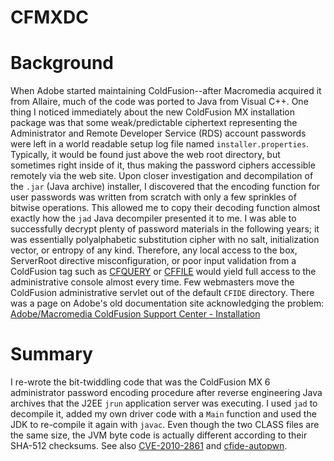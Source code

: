 CFMXDC
======

# Background
When Adobe started maintaining ColdFusion--after Macromedia acquired it from Allaire, much of the code was ported to Java from Visual C++. One thing I noticed immediately about the new ColdFusion MX installation package was that some weak/predictable ciphertext representing the Administrator and Remote Developer Service (RDS) account passwords were left in a world readable setup log file named `installer.properties`. Typically, it would be found just above the web root directory, but sometimes right inside of it, thus making the password ciphers accessible remotely via the web site. Upon closer investigation and decompilation of the `.jar` (Java archive) installer, I discovered that the encoding function for user passwords was written from scratch with only a few sprinkles of bitwise operations. This allowed me to copy their decoding function almost exactly how the `jad` Java decompiler presented it to me. I was able to successfully decrypt plenty of password materials in the following years; it was essentially polyalphabetic substitution cipher with no salt, initialization vector, or entropy of any kind. Therefore, any local access to the box, ServerRoot directive misconfiguration, or poor input validation from a ColdFusion tag such as [CFQUERY](https://cfdocs.org/cfquery) or [CFFILE](https://cfdocs.org/cffile) would yield full access to the administrative console almost every time. Few webmasters move the ColdFusion administrative servlet out of the default `CFIDE` directory. There was a page on Adobe's old documentation site acknowledging the problem: [Adobe/Macromedia ColdFusion Support Center - Installation](http://web.archive.org/web/20120923044855/https://www.adobe.com/support/coldfusion/installation/installing_cfmx_on_unix/installing_cfmx_on_unix08.html "Macromedia ColdFusion - Installing Macromedia ColdFusion MX in silent mode: Installing with a properties file")  

# Summary
I re-wrote the bit-twiddling code that was the ColdFusion MX 6 administrator password encoding procedure after
reverse engineering Java archives that the J2EE `jrun` application server was executing. I used `jad` to decompile it, added my own driver code with a `Main` function and used the JDK to re-compile it again with `javac`. Even though the two CLASS files are the same size, the JVM byte code is actually different according to their SHA-512 checksums. See also [CVE-2010-2861](https://vulners.com/cve/CVE-2010-2861) and [cfide-autopwn](https://code.google.com/p/cfide-autopwn/).


